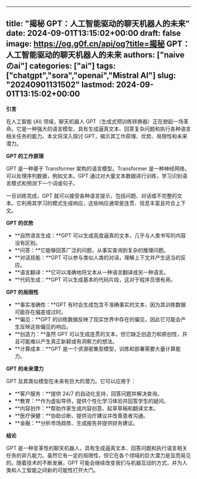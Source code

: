 
---
title: "揭秘 GPT：人工智能驱动的聊天机器人的未来"
date: 2024-09-01T13:15:02+00:00
draft: false
image: https://og.g0f.cn/api/og?title=揭秘 GPT：人工智能驱动的聊天机器人的未来
authors: ["naiveのai"]
categories: ["ai"]
tags: ["chatgpt","sora","openai","Mistral AI"]
slug: "20240901131502"
lastmod: 2024-09-01T13:15:02+00:00
---
**引言**

在人工智能 (AI) 领域，聊天机器人 GPT（生成式预训练转换器）正在掀起一场革命。它是一种强大的语言模型，具有生成逼真文本、回答复杂问题和执行各种语言相关任务的能力。本文将深入探讨 GPT，揭示其工作原理、优势、局限性和未来潜力。

**GPT 的工作原理**

GPT 是一种基于 Transformer 架构的语言模型。Transformer 是一种神经网络，可以处理序列数据，例如文本。GPT 通过对大量文本数据进行训练，学习识别语言模式和预测下一个词或句子。

一旦训练完成，GPT 就可以接受各种语言提示，包括问题、对话或不完整的文本。它利用其学习的模式生成响应，这些响应通常是连贯、信息丰富且符合上下文。

**GPT 的优势**

* **自然语言生成：**GPT 可以生成高度逼真的文本，几乎与人类书写的内容没有区别。
* **问答：**它能够回答广泛的问题，从事实查询到复杂的推理问题。
* **对话技能：**GPT 可以参与类似人类的对话，理解上下文并产生适当的反应。
* **语言翻译：**它可以准确地将文本从一种语言翻译成另一种语言。
* **代码生成：**GPT 可以生成基本的代码片段，这对于程序员很有用。

**GPT 的局限性**

* **事实准确性：**GPT 有时会生成包含不准确事实的文本，因为其训练数据可能存在偏差或过时。
* **偏见：**GPT 的训练数据反映了现实世界中存在的偏见，因此它可能会产生反映这些偏见的响应。
* **创造力：**虽然 GPT 可以生成连贯的文本，但它缺乏创造力和原创性，并且可能难以产生真正新颖或有洞察力的想法。
* **计算成本：**GPT 是一个资源密集型模型，训练和部署需要大量计算能力。

**GPT 的未来潜力**

GPT 及其类似模型在未来有巨大的潜力。它可以应用于：

* **客户服务：**提供 24/7 的自动化支持，回答问题并解决查询。
* **教育：**作为虚拟导师，提供个性化学习体验并回答学生的疑问。
* **内容创作：**帮助作家生成内容创意、起草草稿和翻译文本。
* **医疗保健：**协助诊断、提供治疗建议并改善患者沟通。
* **金融：**分析市场趋势、生成报告并提供财务建议。

**结论**

GPT 是一种变革性的聊天机器人，具有生成逼真文本、回答问题和执行语言相关任务的非凡能力。虽然它有一定的局限性，但它在各个领域的巨大潜力是显而易见的。随着技术的不断发展，GPT 可能会继续改变我们与机器互动的方式，并为人类和人工智能之间新的可能性打开大门。